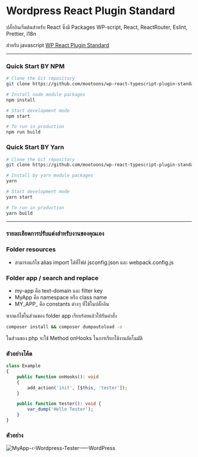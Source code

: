 # Wordpress React Plugin Standard

ปลั๊กอินเริ่มต้นสำหรับ React ซึ่งมี Packages WP-script, React, ReactRouter, Eslint, Prettier, i18n

สำหรับ javascript [WP React Plugin Standard](https://github.com/mootoons/wp-react-plugin-standard)

---

### Quick Start BY NPM

```sh
# Clone the Git repository
git clone https://github.com/mootoons/wp-react-typescript-plugin-standard.git

# Install node module packages
npm install

# Start development mode
npm start

# To run in production
npm run build

```

### Quick Start BY Yarn

```sh
# Clone the Git repository
git clone https://github.com/mootoons/wp-react-typescript-plugin-standard.git

# Install by yarn module packages
yarn

# Start development mode
yarn start

# To run in production
yarn build

```

---

### รายละเอียดการปรับแต่งสำหรับงานของคุณเอง

### Folder resources

- สามารถแก้ไข alias import ได้ที่ไฟล์ jsconfig.json และ webpack.config.js

### Folder app / search and replace

- my-app คือ text-domain และ filter key
- MyApp คือ namespace หรือ class name
- MY_APP\_ คือ constants ต่างๆ ที่ใช้ในปลั๊กอิน

หากแก้ไขในส่วนของ folder app เรียบร้อยแล้วให้รันคำสั่ง

```sh
composer install && composer dumpautoload -o
```

ในส่วนของ php จะใช้ Method onHooks ในการเรียกใช้งานอัตโนมัติ

### ตัวอย่างโค้ด

```php
class Example
{
    public function onHooks(): void
    {
        add_action('init', [$this, 'tester']);
    }

    public function tester(): void {
        var_dump('Hello Tester');
    }
}
```

### ตัวอย่าง

![MyApp-‹-Wordpress-Tester-—-WordPress](https://user-images.githubusercontent.com/11506169/179348473-4369d12e-e534-4642-a3a7-8d817220d6eb.jpg)
